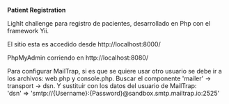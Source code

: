 **Patient Registration** 

LighIt challenge para registro de pacientes, desarrollado en Php con el framework Yii.

El sitio esta es accedido desde http://localhost:8000/

PhpMyAdmin corriendo en http://localhost:8080/

Para configurar MailTrap, si es que se quiere usar otro usuario se debe ir a los archivos: web.php y console.php. 
Buscar el componente 'mailer' -> transport -> dsn. Y sustituir con los datos del usuario de MailTrap:  
'dsn' => 'smtp://{Username}:{Password}@sandbox.smtp.mailtrap.io:2525'